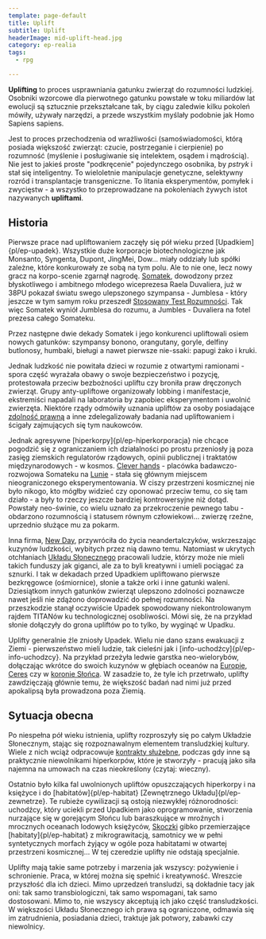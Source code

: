 ```yaml
---
template: page-default
title: Uplift
subtitle: Uplift
headerImage: mid-uplift-head.jpg
category: ep-realia
tags:
  - rpg

---
```


**Uplifting** to proces usprawniania gatunku zwierząt do rozumności ludzkiej. Osobniki wzorcowe dla pierwotnego gatunku powstałe w toku miliardów lat ewolucji są sztucznie przekształcane tak, by ciągu zaledwie kilku pokoleń mówiły, używały narzędzi, a przede wszystkim myślały podobnie jak Homo Sapiens sapiens.

Jest to proces przechodzenia od wrażliwości (samoświadomości, którą posiada większość zwierząt: czucie, postrzeganie i cierpienie) po rozumność (myślenie i posługiwanie się intelektem, osądem i mądrością). Nie jest to jakieś proste "podkręcenie" pojedynczego osobnika, by *pstryk* i stał się inteligentny. To wieloletnie manipulacje genetyczne, selektywny rozród i transplantacje transgeniczne. To litania eksperymentów, pomyłek i zwycięstw - a wszystko to przeprowadzane na pokoleniach żywych istot nazywanych **upliftami**.

## Historia

Pierwsze prace nad upliftowaniem zaczęły się pół wieku przed [Upadkiem]{pl/ep-upadek}. Wszystkie duże korporacje biotechnologiczne jak Monsanto, Syngenta, Dupont, JingMei, Dow... miały oddziały lub spółki zależne, które konkurowały ze sobą na tym polu. Ale to nie one, lecz nowy gracz na korpo-scenie zgarnął nagrodę. [Somatek](Somatek.md "Uplifty, Farmaceutyki, Biofarmaceutyki, Genetyka "), dowodzony przez błyskotliwego i ambitnego młodego wiceprezesa Raela Duvaliera, już w 38PU pokazał światu swego ulepszonego szympansa - Jumblesa - który jeszcze w tym samym roku przeszedł [Stosowany Test Rozumności](Stosowany+Test+Rozumno%C5%9Bci). Tak więc Somatek wyniół Jumblesa do rozumu, a Jumbles - Duvaliera na fotel prezesa całego Somateku.

Przez następne dwie dekady Somatek i jego konkurenci upliftowali osiem nowych gatunków: szympansy bonono, orangutany, goryle, delfiny butlonosy, humbaki, bieługi a nawet pierwsze nie-ssaki: papugi żako i kruki.

Jednak ludzkość nie powitała dzieci w rozumie z otwartymi ramionami - spora część wyrażała obawy o swoje bezpieczeństwo i pozycję, protestowała przeciw bezbożności upliftu czy broniła praw dręczonych zwierząt. Grupy anty-upliftowe organizowały lobbing i manifestacje, ekstremiści napadali na laboratoria by zapobiec eksperymentom i uwolnić zwierzęta. Niektóre rządy odmówiły uznania upliftów za osoby posiadające [zdolność prawną](http://pl.wikipedia.org/wiki/Zdolno%C5%9B%C4%87_prawna) a inne zdelegalizowały badania nad upliftowaniem i ścigały zajmujących się tym naukowców.

Jednak agresywne [hiperkorpy]{pl/ep-hiperkorporacja} nie chcące pogodzić się z ograniczaniem ich działalności po prostu przeniosły ją poza zasięg ziemskich regulatorów rządowych, opinii publicznej i traktatów międzynarodowych - w kosmos. [Clever hands](Clever+hands) - placówka badawczo-rozwojowa Somateku na [Lunie](#) - stała się głównym miejscem nieograniczonego eksperymentowania. W ciszy przestrzeni kosmicznej nie było nikogo, kto mógłby widzieć czy oponować przeciw temu, co się tam działo - a były to rzeczy jeszcze bardziej kontrowersyjne niż dotąd. Powstały neo-świnie, co wielu uznało za przekroczenie pewnego tabu - obdarzono rozumnością i statusem równym człowiekowi... zwierzę rzeźne, uprzednio służące mu za pokarm.

Inna firma, [New Day](New+Day), przywróciła do życia neandertalczyków, wskrzeszając kuzynów ludzkości, wybitych przez nią dawno temu. Natomiast w ukrytych otchłaniach [Układu Słonecznego]((#)) pracowali ludzie, którzy może nie mieli takich funduszy jak giganci, ale za to byli kreatywni i umieli pociągać za sznurki. I tak w dekadach przed Upadkiem upliftowano pierwsze bezkręgowce (ośmiornice), słonie a także orki i inne gatunki waleni. Dziesiątkom innych gatunków zwierząt ulepszono zdolności poznawcze nawet jeśli nie zdążono doprowadzić do pełnej rozumności. Na przeszkodzie stanął oczywiście Upadek spowodowany niekontrolowanym rajdem TITANów ku technologicznej osobliwości. Mówi się, że na przykład słonie dołączyły do grona upliftów po to tylko, by wyginąć w Upadku.

Uplifty generalnie źle zniosły Upadek. Wielu nie dano szans ewakuacji z Ziemi - pierwszeństwo mieli ludzie, tak cieleśni jak i [info-uchodźcy]{pl/ep-info-uchodzcy}. Na przykład przeżyła ledwie garstka neo-wielorybów, dołączając wkrótce do swoich kuzynów w głębiach oceanów na [Europie](Europa), [Ceres](Ceres) czy w [koronie Słońca](S%C5%82o%C5%84ce). W zasadzie to, że tyle ich przetrwało, uplifty zawdzięczają głównie temu, że większość badań nad nimi już przed apokalipsą była prowadzona poza Ziemią.

## Sytuacja obecna

Po niespełna pół wieku istnienia, uplifty rozproszyły się po całym Układzie Słonecznym, stając się rozpoznawalnym elementem transludzkiej kultury. Wiele z nich wciąż odpracowuje [kontrakty służebne](#), podczas gdy inne są praktycznie niewolnikami hiperkorpów, które je stworzyły - pracują jako siła najemna na umowach na czas nieokreślony (czytaj: wieczny).

Ostatnio było kilka fal uwolnionych upliftów opuszczających hiperkorpy i na księżyce i do [habitatów]{pl/ep-habitat} [Zewnętrznego Układu]{pl/ep-zewnetrze}. Te rubieże cywilizacji są ostoją niezwykłej różnorodności: uchodźcy, który uciekli przed Upadkiem jako oprogramowanie, stworzenia nurzające się w gorejącym Słońcu lub baraszkujące w mroźnych i mrocznych oceanach lodowych księżyców, [Skoczki](./Encyklopedia/Skoczek.md) gibko przemierzające [habitaty]{pl/ep-habitat} z mikrograwitacją, samotnicy we w pełni syntetycznych morfach żyjący w ogóle poza habitatami w otwartej przestrzeni kosmicznej... W tej czeredzie uplifty nie odstają specjalnie.

Uplifty mają takie same potrzeby i marzenia jak wszyscy: pożywienie i schronienie. Praca, w której można się spełnić i kreatywność. Wreszcie przyszłość dla ich dzieci. Mimo uprzedzeń transludzi, są dokładnie tacy jak oni: tak samo transbiologiczni, tak samo wspomagani, tak samo dostosowani. Mimo to, nie wszyscy akceptują ich jako część transludzkości. W większości Układu Słonecznego ich prawa są ograniczone, odmawia się im zatrudnienia, posiadania dzieci, traktuje jak potwory, zabawki czy niewolnicy.
